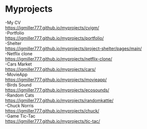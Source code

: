 # Myprojects
-My CV\
https://igmiller777.github.io/myprojects/cvigm/ \
-Portfolio\
https://igmiller777.github.io/myprojects/portfolio/ \
-Shelter\
https://igmiller777.github.io/myprojects/project-shelter/pages/main/ \
-Netflix clone \
https://igmiller777.github.io/myprojects/netflix-clone/ \
-Cars Market\
https://igmiller777.github.io/myprojects/cars/ \
-MovieApp\
https://igmiller777.github.io/myprojects/movieapp/ \
-Birds Sound\
https://igmiller777.github.io/myprojects/ecosounds/ \
-Random Cats\
https://igmiller777.github.io/myprojects/randomkattie/ \
-Chuck Norris\
https://igmiller777.github.io/myprojects/chuck/ \
-Game Tic-Tac\
https://igmiller777.github.io/myprojects/tic-tac/

